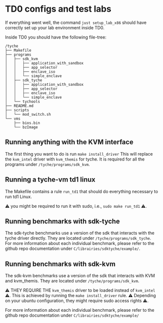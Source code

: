 # TD0 configs and test labs

If everything went well, the command `just setup_lab_x86` should have correctly
set up your lab environment inside TD0.

Inside TD0 you should have the following file-tree:

```
/tyche
├── Makefile
├── programs
│   ├── sdk_kvm
│   │   ├── application_with_sandbox
│   │   ├── app_selector
│   │   ├── enclave_iso
│   │   └── simple_enclave
│   ├── sdk_tyche
│   │   ├── application_with_sandbox
│   │   ├── app_selector
│   │   ├── enclave_iso
│   │   └── simple_enclave
│   └── tychools
├── README.md
├── scripts
│   └── mod_switch.sh
└── vms
    ├── bios.bin
    └── bzImage
```
## Running anything with the KVM interface

The first thing you want to do is run `make install_driver`
This will replace the `kvm_intel` driver with `kvm_themis` for tyche.
It is required for all the programs under `/tyche/programs/sdk_kvm`.

## Running a tyche-vm td1 linux

The Makefile contains a rule `run_td1` that should do everything necessary to run td1 Linux.

:warning: you might be required to run it with sudo, i.e., `sudo make run_td1` :warning:.

## Running benchmarks with sdk-tyche

The sdk-tyche benchmarks use a version of the sdk that interacts with the tyche driver directly.
They are located under `/tyche/programs/sdk_tyche`.
For more information about each individual benchmark, please refer to the github
repo documentation under `C/librairies/sdktyche/example/`.

## Running benchmarks with sdk-kvm

The sdk-kvm benchmarks use a version of the sdk that interacts with KVM and kvm_themis.
They are located under `/tyche/programs/sdk_kvm`.

:warning: THEY REQUIRE THE `kvm_themis` driver to be loaded instead of `kvm_intel` :warning:.
This is achieved by running the `make install_driver` rule.
:warning: Depending on your ubuntu configuration, they might require sudo access rights :warning:.

For more information about each individual benchmark, please refer to the github
repo documentation under `C/librairies/sdktyche/example/`



